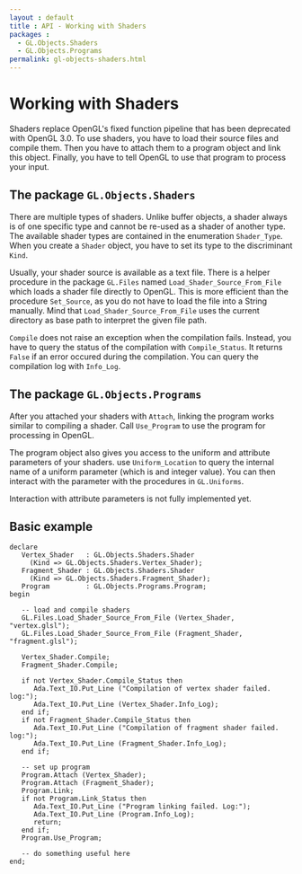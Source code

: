 ```yaml
---
layout : default
title : API - Working with Shaders
packages :
  - GL.Objects.Shaders
  - GL.Objects.Programs
permalink: gl-objects-shaders.html
---
```


# Working with Shaders

Shaders replace OpenGL's fixed function pipeline that has been deprecated with OpenGL 3.0.
To use shaders, you have to load their source files and compile them. Then you have to 
attach them to a program object and link this object. Finally, you have to tell OpenGL
to use that program to process your input.

## The package `GL.Objects.Shaders`

There are multiple types of shaders. Unlike buffer objects, a shader always is of one
specific type and cannot be re-used as a shader of another type. The available shader
types are contained in the enumeration `Shader_Type`. When you create a `Shader` object,
you have to set its type to the discriminant `Kind`.

Usually, your shader source is available as a text file. There is a helper procedure in
the package `GL.Files` named `Load_Shader_Source_From_File` which loads a shader file
directly to OpenGL. This is more efficient than the procedure `Set_Source`, as you do
not have to load the file into a String manually. Mind that
`Load_Shader_Source_From_File` uses the current directory as base path to interpret the
given file path.

`Compile` does not raise an exception when the compilation fails. Instead, you have to
query the status of the compilation with `Compile_Status`. It returns `False` if an
error occured during the compilation. You can query the compilation log with `Info_Log`.

## The package `GL.Objects.Programs`

After you attached your shaders with `Attach`, linking the program works similar to
compiling a shader. Call `Use_Program` to use the program for processing in OpenGL.

The program object also gives you access to the uniform and attribute parameters of your
shaders. use `Uniform_Location` to query the internal name of a uniform parameter
(which is and integer value). You can then interact with the parameter with the
procedures in `GL.Uniforms`.

Interaction with attribute parameters is not fully implemented yet.

## Basic example

<?prettify lang=ada?>

    declare
       Vertex_Shader   : GL.Objects.Shaders.Shader
         (Kind => GL.Objects.Shaders.Vertex_Shader);
       Fragment_Shader : GL.Objects.Shaders.Shader
         (Kind => GL.Objects.Shaders.Fragment_Shader);
       Program         : GL.Objects.Programs.Program;
    begin
    
       -- load and compile shaders
       GL.Files.Load_Shader_Source_From_File (Vertex_Shader, "vertex.glsl");
       GL.Files.Load_Shader_Source_From_File (Fragment_Shader, "fragment.glsl");
       
       Vertex_Shader.Compile;
       Fragment_Shader.Compile;
       
       if not Vertex_Shader.Compile_Status then
          Ada.Text_IO.Put_Line ("Compilation of vertex shader failed. log:");
          Ada.Text_IO.Put_Line (Vertex_Shader.Info_Log);
       end if;
       if not Fragment_Shader.Compile_Status then
          Ada.Text_IO.Put_Line ("Compilation of fragment shader failed. log:");
          Ada.Text_IO.Put_Line (Fragment_Shader.Info_Log);
       end if;
       
       -- set up program
       Program.Attach (Vertex_Shader);
       Program.Attach (Fragment_Shader);
       Program.Link;
       if not Program.Link_Status then
          Ada.Text_IO.Put_Line ("Program linking failed. Log:");
          Ada.Text_IO.Put_Line (Program.Info_Log);
          return;
       end if;
       Program.Use_Program;
       
       -- do something useful here
    end;